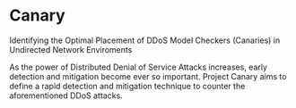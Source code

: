 # Canary

Identifying the Optimal Placement of DDoS Model Checkers (Canaries) in Undirected Network Enviroments

As the power of Distributed Denial of Service Attacks increases, early detection and mitigation become ever so important. Project Canary aims to define a rapid detection and mitigation technique to counter the aforementioned DDoS attacks.